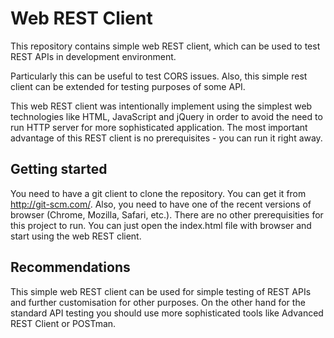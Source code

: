 # Web REST Client
This repository contains simple web REST client, which can be used to test REST APIs in development environment.

Particularly this can be useful to test CORS issues. Also, this simple rest client can be extended for testing purposes of some API.

This web REST client was intentionally implement using the simplest web technologies like HTML, JavaScript and jQuery in order to avoid the need to run HTTP server for more sophisticated application. The most important advantage of this REST client is no prerequisites - you can run it right away.

## Getting started

You need to have a git client to clone the repository. You can get it from http://git-scm.com/. Also, you need to have one of the recent versions of browser (Chrome, Mozilla, Safari, etc.). There are no other prerequisities for this project to run. You can just open the index.html file with browser and start using the web REST client.

## Recommendations
This simple web REST client can be used for simple testing of REST APIs and further customisation for other purposes. On the other hand for the standard API testing you should use more sophisticated tools like Advanced REST Client or POSTman.